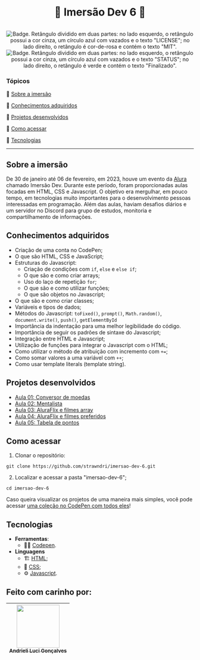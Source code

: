 <h1 align="center"> 🤿 Imersão Dev 6 🤿 </h1>

<p align="center">
  <img src="https://i.imgur.com/Yf5lXbz.png" alt=''/>
</p>

<p align="center">
    <img src='https://img.shields.io/badge/License-MIT-f2a2b7?style=for-the-badge&logo=appveyor' alt='Badge. Retângulo dividido em duas partes: no lado esquerdo, o retângulo possui a cor cinza, um círculo azul com vazados e o texto "LICENSE"; no lado direito, o retângulo é cor-de-rosa e contém o texto "MIT".'>
    <img src='https://img.shields.io/badge/Status-Finalizado-abf285?style=for-the-badge&logo=appveyor' alt='Badge. Retângulo dividido em duas partes: no lado esquerdo, o retângulo possui a cor cinza, um círculo azul com vazados e o texto "STATUS"; no lado direito, o retângulo é verde e contém o texto "Finalizado".'>
</p>

### Tópicos 

:small_blue_diamond: [Sobre a imersão](#sobre-a-imersão)

:small_blue_diamond: [Conhecimentos adquiridos](#conhecimentos-adquiridos)

:small_blue_diamond: [Projetos desenvolvidos](#projetos-desenvolvidos)

:small_blue_diamond: [Como acessar](#como-acessar)

:small_blue_diamond: [Tecnologias](#tecnologias)

---
## Sobre a imersão 

De 30 de janeiro até 06 de fevereiro, em 2023, houve um evento da [Alura](https://www.alura.com.br/) chamado Imersão Dev. Durante este período, foram proporcionadas aulas focadas em HTML, CSS e Javascript. O objetivo era mergulhar, em pouco tempo, em tecnologias muito importantes para o desenvolvimento pessoas interessadas em programação. Além das aulas, haviam desafios diários e um servidor no Discord para grupo de estudos, monitoria e compartilhamento de informações.

## Conhecimentos adquiridos
- Criação de uma conta no CodePen;
- O que são HTML, CSS e JavaScript;
- Estruturas do Javascript:
  - Criação de condições com `if`, `else` e `else if`;
  - O que são e como criar arrays;
  - Uso do laço de repetição `for`;
  - O que são e como utilizar funções;
  - O que são objetos no Javascript;
- O que são e como criar classes;
- Variáveis e tipos de dados;
- Métodos do Javascript: `toFixed()`, `prompt()`, `Math.random()`, `document.write()`, `push()`, `getElementById`
- Importância da indentação para uma melhor legibilidade do código.
- Importância de seguir os padrões de sintaxe do Javascript;
- Integração entre HTML e Javascript;
- Utilização de funções para integrar o Javascript com o HTML;
- Como utilizar o método de atribuição com incremento com `+=`;
- Como somar valores a uma variável com `++`;
- Como usar template literals (template string).

## Projetos desenvolvidos
- [Aula 01: Conversor de moedas](https://github.com/strawndri/imersao-dev-6/tree/aula-1)
- [Aula 02: Mentalista](https://github.com/strawndri/imersao-dev-6/tree/aula-2)
- [Aula 03: AluraFlix e filmes array](https://github.com/strawndri/imersao-dev-6/tree/aula-3)
- [Aula 04: AluraFlix e filmes preferidos](https://github.com/strawndri/imersao-dev-6/tree/aula-4)
- [Aula 05: Tabela de pontos](https://github.com/strawndri/imersao-dev-6/tree/aula-5)

## Como acessar

1. Clonar o repositório:
```
git clone https://github.com/strawndri/imersao-dev-6.git
```

2. Localizar e acessar a pasta "imersao-dev-6";
```
cd imersao-dev-6
```

Caso queira visualizar os projetos de uma maneira mais simples, você pode acessar [uma coleção no CodePen com todos eles](https://codepen.io/collection/MgQGeo)!

## Tecnologias
- **Ferramentas**:
  - 👩‍💻 [Codepen](https://codepen.io/).
- **Linguagens**
  - 🏗️ [HTML](https://www.w3schools.com/html/default.asp);
  - 💅 [CSS](https://www.w3schools.com/css/default.asp);
  - ⚙️ [Javascript](https://developer.mozilla.org/en-US/docs/Web/JavaScript).

## Feito com carinho por:

| [<img src="https://avatars.githubusercontent.com/u/62841828?v=4" width=115><br><sub>Andrieli Luci Gonçalves</sub>](https://github.com/strawndri) |
| :---: |
